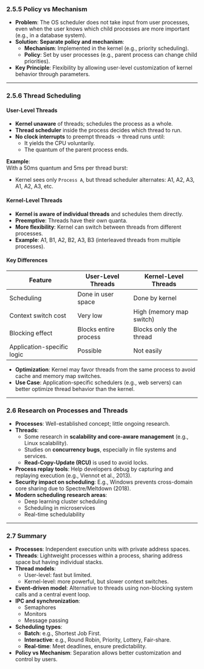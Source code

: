 ### 2.5.5 Policy vs Mechanism

- **Problem**: The OS scheduler does not take input from user processes, even when the user knows which child processes are more important (e.g., in a database system).
- **Solution**: **Separate policy and mechanism**:
  - **Mechanism**: Implemented in the kernel (e.g., priority scheduling).
  - **Policy**: Set by user processes (e.g., parent process can change child priorities).
- **Key Principle**: Flexibility by allowing user-level customization of kernel behavior through parameters.

---

### 2.5.6 Thread Scheduling

#### User-Level Threads

- **Kernel unaware** of threads; schedules the process as a whole.
- **Thread scheduler** inside the process decides which thread to run.
- **No clock interrupts** to preempt threads → thread runs until:
  - It yields the CPU voluntarily.
  - The quantum of the parent process ends.

**Example**:  
With a 50ms quantum and 5ms per thread burst:
- Kernel sees only `Process A`, but thread scheduler alternates: A1, A2, A3, A1, A2, A3, etc.

#### Kernel-Level Threads

- **Kernel is aware of individual threads** and schedules them directly.
- **Preemptive**: Threads have their own quanta.
- **More flexibility**: Kernel can switch between threads from different processes.
- **Example**: A1, B1, A2, B2, A3, B3 (interleaved threads from multiple processes).

#### Key Differences

| Feature                    | User-Level Threads     | Kernel-Level Threads     |
|---------------------------|------------------------|--------------------------|
| Scheduling                | Done in user space     | Done by kernel           |
| Context switch cost       | Very low               | High (memory map switch)|
| Blocking effect           | Blocks entire process  | Blocks only the thread   |
| Application-specific logic| Possible               | Not easily               |

- **Optimization**: Kernel may favor threads from the same process to avoid cache and memory map switches.
- **Use Case**: Application-specific schedulers (e.g., web servers) can better optimize thread behavior than the kernel.

---

### 2.6 Research on Processes and Threads

- **Processes**: Well-established concept; little ongoing research.
- **Threads**:
  - Some research in **scalability and core-aware management** (e.g., Linux scalability).
  - Studies on **concurrency bugs**, especially in file systems and services.
  - **Read-Copy-Update (RCU)** is used to avoid locks.
- **Process replay tools**: Help developers debug by capturing and replaying execution (e.g., Viennot et al., 2013).
- **Security impact on scheduling**: E.g., Windows prevents cross-domain core sharing due to Spectre/Meltdown (2018).
- **Modern scheduling research areas**:
  - Deep learning cluster scheduling
  - Scheduling in microservices
  - Real-time schedulability

---

### 2.7 Summary

- **Processes**: Independent execution units with private address spaces.
- **Threads**: Lightweight processes within a process, sharing address space but having individual stacks.
- **Thread models**:
  - User-level: fast but limited.
  - Kernel-level: more powerful, but slower context switches.
- **Event-driven model**: Alternative to threads using non-blocking system calls and a central event loop.
- **IPC and synchronization**:
  - Semaphores
  - Monitors
  - Message passing
- **Scheduling types**:
  - **Batch**: e.g., Shortest Job First.
  - **Interactive**: e.g., Round Robin, Priority, Lottery, Fair-share.
  - **Real-time**: Meet deadlines, ensure predictability.
- **Policy vs Mechanism**: Separation allows better customization and control by users.